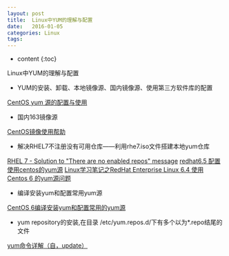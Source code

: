 ```yaml
---
layout: post
title:  Linux中YUM的理解与配置
date:   2016-01-05
categories: Linux
tags:
---
```


* content
{:toc}


Linux中YUM的理解与配置






- YUM的安装、卸载、本地镜像源、国内镜像源、使用第三方软件库的配置

[CentOS yum 源的配置与使用](http://www.cnblogs.com/mchina/archive/2013/01/04/2842275.html)

- 国内163镜像源

[CentOS镜像使用帮助](http://mirrors.163.com/.help/centos.html)

- 解决RHEL7不注册没有可用仓库——利用rhe7.iso文件搭建本地yum仓库

[RHEL 7 - Solution to "There are no enabled repos" message](http://linuxconfig.org/rhel-7-solution-to-there-are-no-enabled-repos-message)
[ redhat6.5 配置使用centos的yum源](http://qingwang.blog.51cto.com/505009/1551228)
[Linux学习笔记之RedHat Enterprise Linux 6.4 使用 Centos 6 的yum源问题](http://www.th7.cn/system/lin/201402/50472.shtml)

- 编译安装yum和配置常用yum源

[CentOS 6编译安装yum和配置常用的yum源](http://akinlau.com/centos-6%E7%BC%96%E8%AF%91%E5%AE%89%E8%A3%85yum%E5%92%8C%E9%85%8D%E7%BD%AE%E5%B8%B8%E7%94%A8%E7%9A%84yum%E6%BA%90/)

- yum repository的安装,在目录 /etc/yum.repos.d/下有多个以为*.repo结尾的文件

[yum命令详解（自，update）](http://blog.chinaunix.net/uid-20684384-id-1895753.html)

